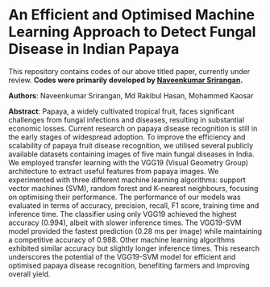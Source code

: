 # An Efficient and Optimised Machine Learning Approach to Detect Fungal Disease in Indian Papaya

This repository contains codes of our above titled paper, currently under review. **Codes were primarily developed by [Naveenkumar Srirangan](https://github.com/Navinsrirangan).**

**Authors**: Naveenkumar Srirangan, Md Rakibul Hasan, Mohammed Kaosar

**Abstract**: Papaya, a widely cultivated tropical fruit, faces significant challenges from fungal infections and diseases, resulting in substantial economic losses. Current research on papaya disease recognition is still in the early stages of widespread adoption. To improve the efficiency and scalability of papaya fruit disease recognition, we utilised several publicly available datasets containing images of five main fungal diseases in India. We employed transfer learning with the VGG19 (Visual Geometry Group) architecture to extract useful features from papaya images. We experimented with three different machine learning algorithms: support vector machines (SVM), random forest and K-nearest neighbours, focusing on optimising their performance. The performance of our models was evaluated in terms of accuracy, precision, recall, F1 score, training time and inference time. The classifier using only VGG19 achieved the highest accuracy (0.994), albeit with slower inference times. The VGG19-SVM model provided the fastest prediction (0.28 ms per image) while maintaining a competitive accuracy of 0.988. Other machine learning algorithms exhibited similar accuracy but slightly longer inference times. This research underscores the potential of the VGG19-SVM model for efficient and optimised papaya disease recognition, benefiting farmers and improving overall yield.
